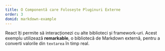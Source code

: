 ```yaml
---
title: O Componentă care Folosește Pluginuri Externe
order: 3
domid: markdown-example
---
```


React îți permite să interacționezi cu alte biblioteci și framework-uri. Acest exemplu utilizează **remarkable**, o bibliotecă de Markdown externă,
pentru a converti valorile din  `textarea` în timp real.
